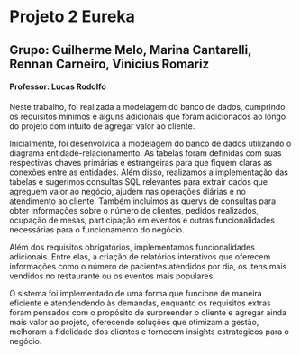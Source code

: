 # Projeto 2 Eureka

## Grupo: Guilherme Melo, Marina Cantarelli, Rennan Carneiro, Vinicius Romariz
#### Professor: Lucas Rodolfo

  Neste trabalho, foi realizada a modelagem do banco de dados, cumprindo os requisitos mínimos e alguns adicionais que foram adicionados ao longo do projeto com intuito de agregar valor ao cliente. 

  Inicialmente, foi desenvolvida a modelagem do banco de dados utilizando o diagrama entidade-relacionamento. As tabelas foram definidas com suas respectivas chaves primárias e estrangeiras para que fiquem claras as conexões entre as entidades. Além disso, realizamos a implementação das tabelas e sugerimos consultas SQL relevantes para extrair dados que agreguem valor ao negócio, ajudem nas operações diárias e no atendimento ao cliente. Também incluímos as querys de consultas para obter informações sobre o número de clientes, pedidos realizados, ocupação de mesas, participação em eventos e outras funcionalidades necessárias para o funcionamento do negócio.

  Além dos requisitos obrigatórios, implementamos funcionalidades adicionais. Entre elas, a criação de relatórios interativos que oferecem informações como o número de pacientes atendidos por dia, os itens mais vendidos no restaurante ou os eventos mais populares.

  O sistema foi implementado de uma forma que funcione de maneira eficiente e atendendendo às demandas, enquanto os requisitos extras foram pensados com o propósito de surpreender o cliente e agregar ainda mais valor ao projeto, oferecendo soluções que otimizam a gestão, melhoram a fidelidade dos clientes e fornecem insights estratégicos para o negócio.

